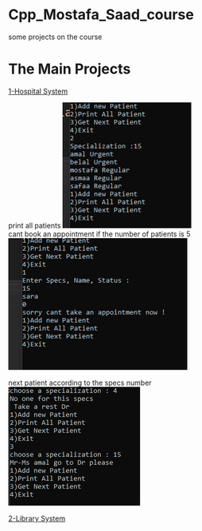 # Cpp_Mostafa_Saad_course
some projects on the course


# The Main Projects

[1-Hospital System ](https://github.com/SaadMu7ammad/Projects_MostafaSaadCourse/blob/main/HospitalSystem.cpp)

print all patients
![print all patients](https://github.com/SaadMu7ammad/Projects_MostafaSaadCourse/blob/main/hopitalsys%20(2).png)
<br>
cant book an appointment if the number of patients is 5 
![alt text](https://github.com/SaadMu7ammad/Projects_MostafaSaadCourse/blob/main/hopitalsys%20(1).png)
<br>

next patient according to the specs number
![alt text](https://github.com/SaadMu7ammad/Projects_MostafaSaadCourse/blob/main/hopitalsys%20(3).png)


[2-Library System ](https://github.com/SaadMu7ammad/Cpp_Mostafa_Saad_course/blob/main/02%20Project-LibrarySystem.cpp)
